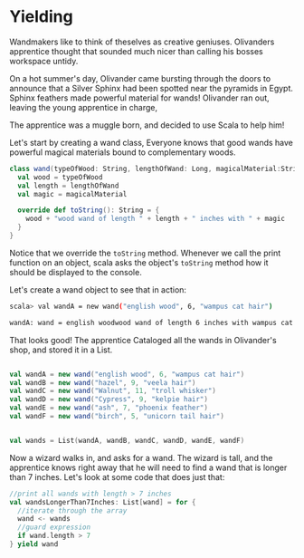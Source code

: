 # Yielding

Wandmakers like to think of theselves as creative geniuses. Olivanders apprentice thought that sounded much nicer than calling his bosses workspace untidy. 

On a hot summer's day, Olivander came bursting through the doors to announce that a Silver Sphinx had been spotted near the pyramids in Egypt. Sphinx feathers made powerful material for wands! Olivander ran out, leaving the young apprentice in charge, 

The apprentice was a muggle born, and decided to use Scala to help him! 

Let's start by creating a wand class, Everyone knows that good wands have powerful magical materials bound to complementary woods. 

```scala 
class wand(typeOfWood: String, lengthOfWand: Long, magicalMaterial:String) {
  val wood = typeOfWood
  val length = lengthOfWand
  val magic = magicalMaterial

  override def toString(): String = {
    wood + "wood wand of length " + length + " inches with " + magic
  }
}
```
Notice that we override the `toString` method. Whenever we call the print function on an object, scala asks the object's `toString` method how it should be displayed to the console. 

Let's create a wand object to see that in action: 

```sh 
scala> val wandA = new wand("english wood", 6, "wampus cat hair")

wandA: wand = english woodwood wand of length 6 inches with wampus cat hair
```

That looks good! The apprentice Cataloged all the wands in Olivander's shop, and stored it in a List.

```scala

val wandA = new wand("english wood", 6, "wampus cat hair")
val wandB = new wand("hazel", 9, "veela hair")
val wandC = new wand("Walnut", 11, "troll whisker")
val wandD = new wand("Cypress", 9, "kelpie hair")
val wandE = new wand("ash", 7, "phoenix feather")
val wandF = new wand("birch", 5, "unicorn tail hair")


val wands = List(wandA, wandB, wandC, wandD, wandE, wandF)

```

Now a wizard walks in, and asks for a wand. The wizard is tall, and the apprentice knows right away that he will need to find a wand that is longer than 7 inches. 
Let's look at some code that does just that: 

```scala 
//print all wands with length > 7 inches
val wandsLongerThan7Inches: List[wand] = for {
  //iterate through the array
  wand <- wands
  //guard expression
  if wand.length > 7
} yield wand

```

